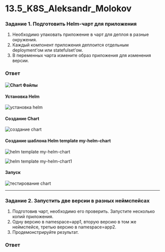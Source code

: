 # 13.5_K8S_Aleksandr_Molokov

### Задание 1. Подготовить Helm-чарт для приложения

1. Необходимо упаковать приложение в чарт для деплоя в разные окружения. 
2. Каждый компонент приложения деплоится отдельным deployment’ом или statefulset’ом.
3. В переменных чарта измените образ приложения для изменения версии.


### Ответ

#### ![Chart Файлы](https://github.com/ALEMOLOKOV/13.5_K8S_Aleksandr_Molokov/commit/4fea76ec1d1828e68959e3dd0dfbbcc102d87374)

#### Установка Helm

![установка helm](https://github.com/ALEMOLOKOV/13.5_K8S_Aleksandr_Molokov/assets/109212419/46dfbc6b-6b3b-40a2-9129-d5df63afde0d)

#### Создание Chart

![создание chart](https://github.com/ALEMOLOKOV/13.5_K8S_Aleksandr_Molokov/assets/109212419/98a56d3a-7fc2-4647-a71f-f02d0ea29052)

#### Создание шаблона Helm template my-helm-chart

![helm template my-helm-chart](https://github.com/ALEMOLOKOV/13.5_K8S_Aleksandr_Molokov/assets/109212419/28fa3053-a5d1-43d9-b905-699328e0286a)

![helm template my-helm-chart1](https://github.com/ALEMOLOKOV/13.5_K8S_Aleksandr_Molokov/assets/109212419/04e764c1-1b8a-4aba-a5db-5a533964f14f)

#### Запуск 

![тестирование chart](https://github.com/ALEMOLOKOV/13.5_K8S_Aleksandr_Molokov/assets/109212419/fd0ec6ba-3597-4939-9df1-a62b9f2140d0)

------
### Задание 2. Запустить две версии в разных неймспейсах

1. Подготовив чарт, необходимо его проверить. Запуститe несколько копий приложения.
2. Одну версию в namespace=app1, вторую версию в том же неймспейсе, третью версию в namespace=app2.
3. Продемонстрируйте результат.


### Ответ


